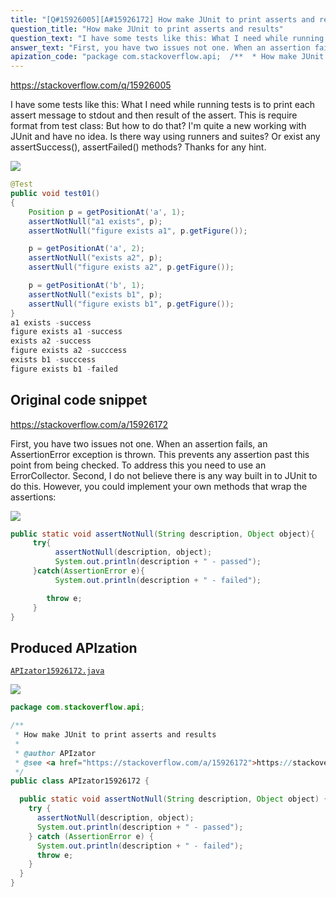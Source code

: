 ```yaml
---
title: "[Q#15926005][A#15926172] How make JUnit to print asserts and results"
question_title: "How make JUnit to print asserts and results"
question_text: "I have some tests like this: What I need while running tests is to print each assert message to stdout and then result of the assert. This is require format from test class: But how to do that? I'm quite a new working with JUnit and have no idea. Is there way using runners and suites? Or exist any assertSuccess(), assertFailed() methods? Thanks for any hint."
answer_text: "First, you have two issues not one. When an assertion fails, an AssertionError exception is thrown. This prevents any assertion past this point from being checked. To address this you need to use an ErrorCollector. Second, I do not believe there is any way built in to JUnit to do this. However, you could implement your own methods that wrap the assertions:"
apization_code: "package com.stackoverflow.api;  /**  * How make JUnit to print asserts and results  *  * @author APIzator  * @see <a href=\"https://stackoverflow.com/a/15926172\">https://stackoverflow.com/a/15926172</a>  */ public class APIzator15926172 {    public static void assertNotNull(String description, Object object) {     try {       assertNotNull(description, object);       System.out.println(description + \" - passed\");     } catch (AssertionError e) {       System.out.println(description + \" - failed\");       throw e;     }   } }"
---
```


https://stackoverflow.com/q/15926005

I have some tests like this:
What I need while running tests is to print each assert message to stdout and then result of the assert.
This is require format from test class:
But how to do that? I&#x27;m quite a new working with JUnit and have no idea. Is there way using runners and suites? Or exist any assertSuccess(), assertFailed() methods? Thanks for any hint.


<div class="code-logo"><img src="/stackoverflow.png" /></div>

```java
@Test
public void test01()
{
    Position p = getPositionAt('a', 1);
    assertNotNull("a1 exists", p);
    assertNotNull("figure exists a1", p.getFigure());

    p = getPositionAt('a', 2);
    assertNotNull("exists a2", p);
    assertNull("figure exists a2", p.getFigure());

    p = getPositionAt('b', 1);
    assertNotNull("exists b1", p);
    assertNull("figure exists b1", p.getFigure());
}
a1 exists -success
figure exists a1 -success
exists a2 -success
figure exists a2 -succcess
exists b1 -succcess
figure exists b1 -failed
```


## Original code snippet

https://stackoverflow.com/a/15926172

First, you have two issues not one. When an assertion fails, an AssertionError exception is thrown. This prevents any assertion past this point from being checked. To address this you need to use an ErrorCollector.
Second, I do not believe there is any way built in to JUnit to do this. However, you could implement your own methods that wrap the assertions:

<div class="code-logo"><img src="/stackoverflow.png" /></div>

```java
public static void assertNotNull(String description, Object object){
     try{
          assertNotNull(description, object);
          System.out.println(description + " - passed");
     }catch(AssertionError e){
          System.out.println(description + " - failed");

        throw e;
     }
}
```

## Produced APIzation

[`APIzator15926172.java`](https://github.com/pasqualesalza/apization-temp-data/raw/master/search/APIzator15926172.java)

<div class="code-logo"><img src="/apizator.png" /></div>

```java
package com.stackoverflow.api;

/**
 * How make JUnit to print asserts and results
 *
 * @author APIzator
 * @see <a href="https://stackoverflow.com/a/15926172">https://stackoverflow.com/a/15926172</a>
 */
public class APIzator15926172 {

  public static void assertNotNull(String description, Object object) {
    try {
      assertNotNull(description, object);
      System.out.println(description + " - passed");
    } catch (AssertionError e) {
      System.out.println(description + " - failed");
      throw e;
    }
  }
}

```